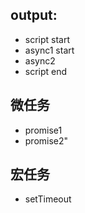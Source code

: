 ## output:
- script start
- async1 start
- async2
- script end

## 微任务
- promise1
- promise2"

## 宏任务
- setTimeout
